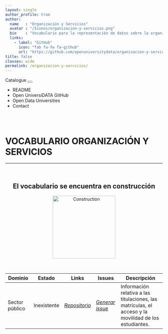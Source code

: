 ```yaml
---
layout: single
author_profile: true 
author:
  name   : "Organización y Servicios"
  avatar : "/Iconos/organizacion-y-servicios.png"
  bio    : "Vocabulario para la representación de datos sobre la organización y los servicios universitarios."
  links:
    - label: "GitHub"
      icon: "fab fa-fw fa-github"
      url: "https://github.com/openuniversitydata/organizacion-y-servicios"
title: false
classes: wide
permalink: /organizacion-y-servicios/
---
```


<head>
	<style>	
	@media screen and (max-width: 760px) {
	td:nth-of-type(1):before { content: "Dominio"; }
	td:nth-of-type(2):before { content: "Estado"; }
	td:nth-of-type(3):before { content: "Links"; }	
	td:nth-of-type(4):before { content: "Issues"; }
	td:nth-of-type(5):before { content: "Descripción"; }	
	}
	</style>
  
<link rel="stylesheet" href="https://maxcdn.bootstrapcdn.com/bootstrap/4.5.2/css/bootstrap.min.css">
  <script src="https://ajax.googleapis.com/ajax/libs/jquery/3.5.1/jquery.min.js"></script>
  <script src="https://cdnjs.cloudflare.com/ajax/libs/popper.js/1.16.0/umd/popper.min.js"></script>
  <script src="https://maxcdn.bootstrapcdn.com/bootstrap/4.5.2/js/bootstrap.min.js"></script>
<link rel="stylesheet" href="https://maxcdn.bootstrapcdn.com/bootstrap/4.0.0/css/bootstrap.min.css" integrity="sha384-Gn5384xqQ1aoWXA+058RXPxPg6fy4IWvTNh0E263XmFcJlSAwiGgFAW/dAiS6JXm" crossorigin="anonymous">
	
<link href="/CatalogoUniversiDATA/stylesheet.css" rel="stylesheet"/>
	  
 <div class="navMenu">   
    <nav class="navbar navbar-expand-lg navbar-light bg-light">
  <a class="navbar-brand" href="https://openuniversitydata.github.io/CatalogoUniversiDATA/" style="text-decoration: none;">Catalogue</a>
  <button class="navbar-toggler" type="button" data-toggle="collapse" data-target="#navbarResponsive" aria-controls="navbarResponsive" aria-expanded="false" aria-label="Toggle navigation">
    <span class="navbar-toggler-icon"></span>
  </button>

  <div class="collapse navbar-collapse" id="navbarResponsive">
    <ul class="navbar-nav mr-auto">
      <li class="nav-item">
        <a class="nav-link" href="https://github.com/openuniversitydata/organizacion-y-servicios/blob/main/README.md" target="_blank" style="text-decoration: none;">README</a>
      </li>
      <li class="nav-item">
        <a class="nav-link" href="https://github.com/openuniversitydata/" target="_blank" style="text-decoration: none;">Open UniversiDATA GitHub</a>
      </li>
      <li class="nav-item">
        <a class="nav-link" href="https://openuniversitydata.github.io/UniversidadesAbiertas/" target="_blank" style="text-decoration: none;">Open Data Universities</a>
      </li>
      <li class="nav-item">
        <a class="nav-link" href="/CatalogoUniversiDATA/contact/" style="text-decoration: none;">Contact</a>
      </li>
    </ul>
  </div>
</nav>
<br><br>
</div>
</head>

<div id="bodyid">
  <link href="/FEMPTFG/stylesheet.css" rel="stylesheet"/>

<h1> VOCABULARIO ORGANIZACIÓN Y SERVICIOS </h1>
</div>
  
---

&nbsp;
 
<h2 float="right" align="center"> El vocabulario se encuentra en construcción </h2>

<p float="right" align="center">   
<img src="/CatalogoUniversiDATA/Iconos/constrA.png" alt="Construction" width="200"/>
</p>

&nbsp; &nbsp;

  
| Dominio |  Estado  |   Links   |   Issues   |   Descripción   |  
| -------- | -------- | --------- | ---------- | --------------- | 
| Sector público | Inexistente |  *[Repositorio](https://github.com/openuniversitydata/organizacion-y-servicios)*  |  *[Generar issue](https://github.com/openuniversitydata/organizacion-y-servicios/issues)*   | Información relativa a las titulaciones, las matrículas, el acceso y la movilidad de los estudiantes.  | 
 

&nbsp;
